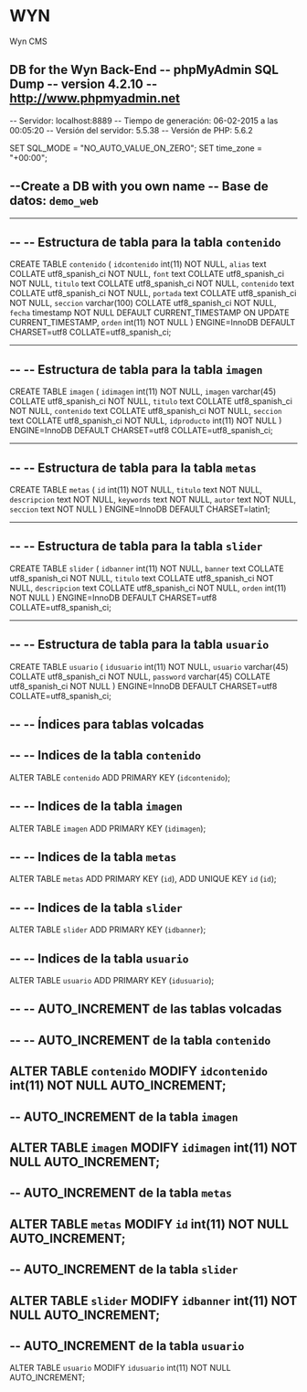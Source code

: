# WYN
Wyn CMS

DB for the Wyn Back-End
-- phpMyAdmin SQL Dump
-- version 4.2.10
-- http://www.phpmyadmin.net
--
-- Servidor: localhost:8889
-- Tiempo de generación: 06-02-2015 a las 00:05:20
-- Versión del servidor: 5.5.38
-- Versión de PHP: 5.6.2

SET SQL_MODE = "NO_AUTO_VALUE_ON_ZERO";
SET time_zone = "+00:00";

--Create a DB with you own name
-- Base de datos: `demo_web`
--

-- --------------------------------------------------------

--
-- Estructura de tabla para la tabla `contenido`
--

CREATE TABLE `contenido` (
`idcontenido` int(11) NOT NULL,
  `alias` text COLLATE utf8_spanish_ci NOT NULL,
  `font` text COLLATE utf8_spanish_ci NOT NULL,
  `titulo` text COLLATE utf8_spanish_ci NOT NULL,
  `contenido` text COLLATE utf8_spanish_ci NOT NULL,
  `portada` text COLLATE utf8_spanish_ci NOT NULL,
  `seccion` varchar(100) COLLATE utf8_spanish_ci NOT NULL,
  `fecha` timestamp NOT NULL DEFAULT CURRENT_TIMESTAMP ON UPDATE CURRENT_TIMESTAMP,
  `orden` int(11) NOT NULL
) ENGINE=InnoDB DEFAULT CHARSET=utf8 COLLATE=utf8_spanish_ci;

-- --------------------------------------------------------

--
-- Estructura de tabla para la tabla `imagen`
--

CREATE TABLE `imagen` (
`idimagen` int(11) NOT NULL,
  `imagen` varchar(45) COLLATE utf8_spanish_ci NOT NULL,
  `titulo` text COLLATE utf8_spanish_ci NOT NULL,
  `contenido` text COLLATE utf8_spanish_ci NOT NULL,
  `seccion` text COLLATE utf8_spanish_ci NOT NULL,
  `idproducto` int(11) NOT NULL
) ENGINE=InnoDB DEFAULT CHARSET=utf8 COLLATE=utf8_spanish_ci;

-- --------------------------------------------------------

--
-- Estructura de tabla para la tabla `metas`
--

CREATE TABLE `metas` (
`id` int(11) NOT NULL,
  `titulo` text NOT NULL,
  `descripcion` text NOT NULL,
  `keywords` text NOT NULL,
  `autor` text NOT NULL,
  `seccion` text NOT NULL
) ENGINE=InnoDB DEFAULT CHARSET=latin1;

-- --------------------------------------------------------

--
-- Estructura de tabla para la tabla `slider`
--

CREATE TABLE `slider` (
`idbanner` int(11) NOT NULL,
  `banner` text COLLATE utf8_spanish_ci NOT NULL,
  `titulo` text COLLATE utf8_spanish_ci NOT NULL,
  `descripcion` text COLLATE utf8_spanish_ci NOT NULL,
  `orden` int(11) NOT NULL
) ENGINE=InnoDB DEFAULT CHARSET=utf8 COLLATE=utf8_spanish_ci;

-- --------------------------------------------------------

--
-- Estructura de tabla para la tabla `usuario`
--

CREATE TABLE `usuario` (
`idusuario` int(11) NOT NULL,
  `usuario` varchar(45) COLLATE utf8_spanish_ci NOT NULL,
  `password` varchar(45) COLLATE utf8_spanish_ci NOT NULL
) ENGINE=InnoDB DEFAULT CHARSET=utf8 COLLATE=utf8_spanish_ci;

--
-- Índices para tablas volcadas
--

--
-- Indices de la tabla `contenido`
--
ALTER TABLE `contenido`
 ADD PRIMARY KEY (`idcontenido`);

--
-- Indices de la tabla `imagen`
--
ALTER TABLE `imagen`
 ADD PRIMARY KEY (`idimagen`);

--
-- Indices de la tabla `metas`
--
ALTER TABLE `metas`
 ADD PRIMARY KEY (`id`), ADD UNIQUE KEY `id` (`id`);

--
-- Indices de la tabla `slider`
--
ALTER TABLE `slider`
 ADD PRIMARY KEY (`idbanner`);

--
-- Indices de la tabla `usuario`
--
ALTER TABLE `usuario`
 ADD PRIMARY KEY (`idusuario`);

--
-- AUTO_INCREMENT de las tablas volcadas
--

--
-- AUTO_INCREMENT de la tabla `contenido`
--
ALTER TABLE `contenido`
MODIFY `idcontenido` int(11) NOT NULL AUTO_INCREMENT;
--
-- AUTO_INCREMENT de la tabla `imagen`
--
ALTER TABLE `imagen`
MODIFY `idimagen` int(11) NOT NULL AUTO_INCREMENT;
--
-- AUTO_INCREMENT de la tabla `metas`
--
ALTER TABLE `metas`
MODIFY `id` int(11) NOT NULL AUTO_INCREMENT;
--
-- AUTO_INCREMENT de la tabla `slider`
--
ALTER TABLE `slider`
MODIFY `idbanner` int(11) NOT NULL AUTO_INCREMENT;
--
-- AUTO_INCREMENT de la tabla `usuario`
--
ALTER TABLE `usuario`
MODIFY `idusuario` int(11) NOT NULL AUTO_INCREMENT;
